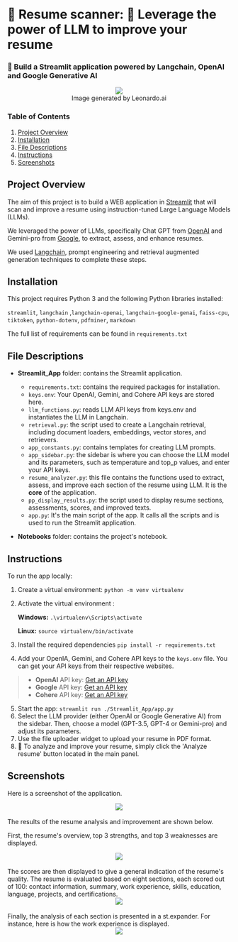 # 🔎 Resume scanner: 🚀 Leverage the power of LLM to improve your resume

### 🚀 Build a Streamlit application powered by Langchain, OpenAI and Google Generative AI

<div align="center">
  <img src="https://github.com/AlaGrine/CV_Improver_with_LLMs/blob/main/Streamlit_App/data/Images/Leonardo_AI.jpg" >
  <figcaption>Image generated by Leonardo.ai</figcaption>
</div>

### Table of Contents

1. [Project Overview](#overview)
2. [Installation](#installation)
3. [File Descriptions](#files)
4. [Instructions](#instructions)
5. [Screenshots](#screenshots)

## Project Overview <a name="overview"></a>

The aim of this project is to build a WEB application in [Streamlit](https://streamlit.io/) that will scan and improve a resume using instruction-tuned Large Language Models (LLMs).

We leveraged the power of LLMs, specifically Chat GPT from [OpenAI](https://platform.openai.com/overview) and Gemini-pro from [Google](https://ai.google.dev/?hl=en), to extract, assess, and enhance resumes.

We used [Langchain](https://python.langchain.com/docs/get_started/introduction), prompt engineering and retrieval augmented generation techniques to complete these steps.

## Installation <a name="installation"></a>

This project requires Python 3 and the following Python libraries installed:

`streamlit`, `langchain` ,`langchain-openai`, `langchain-google-genai`, `faiss-cpu`, `tiktoken`, `python-dotenv`, `pdfminer`, `markdown`

The full list of requirements can be found in `requirements.txt`

## File Descriptions <a name="files"></a>

- **Streamlit_App** folder: contains the Streamlit application.

  - `requirements.txt`: contains the required packages for installation.
  - `keys.env`: Your OpenAI, Gemini, and Cohere API keys are stored here.
  - `llm_functions.py`: reads LLM API keys from keys.env and instantiates the LLM in Langchain.
  - `retrieval.py`: the script used to create a Langchain retrieval, including document loaders, embeddings, vector stores, and retrievers.
  - `app_constants.py`: contains templates for creating LLM prompts.
  - `app_sidebar.py`: the sidebar is where you can choose the LLM model and its parameters, such as temperature and top_p values, and enter your API keys.
  - `resume_analyzer.py`: this file contains the functions used to extract, assess, and improve each section of the resume using LLM. It is the **core** of the application.
  - `pp_display_results.py`: the script used to display resume sections, assessments, scores, and improved texts.
  - `app.py`: It's the main script of the app. It calls all the scripts and is used to run the Streamlit application.

- **Notebooks** folder: contains the project's notebook.

## Instructions <a name="instructions"></a>

To run the app locally:

1. Create a virtual environment: `python -m venv virtualenv`
2. Activate the virtual environment :

   **Windows:** `.\virtualenv\Scripts\activate`

   **Linux:** `source virtualenv/bin/activate`

3. Install the required dependencies `pip install -r requirements.txt`
4. Add your OpenIA, Gemini, and Cohere API keys to the `keys.env` file. You can get your API keys from their respective websites.

> - **OpenAI** API key: [Get an API key](https://platform.openai.com/account/api-keys)
> - **Google** API key: [Get an API key](https://makersuite.google.com/app/apikey)
> - **Cohere** API key: [Get an API key](https://dashboard.cohere.com/api-keys)

5. Start the app: `streamlit run ./Streamlit_App/app.py`
6. Select the LLM provider (either OpenAI or Google Generative AI) from the sidebar. Then, choose a model (GPT-3.5, GPT-4 or Gemini-pro) and adjust its parameters.
7. Use the file uploader widget to upload your resume in PDF format.
8. 🚀 To analyze and improve your resume, simply click the 'Analyze resume' button located in the main panel.

## Screenshots <a name="screenshots"></a>

Here is a screenshot of the application.

<div align="center">
  <img src="https://github.com/AlaGrine/CV_Improver_with_LLMs/blob/main/Streamlit_App/data/Images/app.png" >
</div>
<br>
The results of the resume analysis and improvement are shown below.

First, the resume's overview, top 3 strengths, and top 3 weaknesses are displayed.

<div align="center">
  <img src="https://github.com/AlaGrine/CV_Improver_with_LLMs/blob/main/Streamlit_App/data/Images/top_3_strengths.png" >
</div>
<br>
The scores are then displayed to give a general indication of the resume's quality. 
The resume is evaluated based on eight sections, each scored out of 100: contact information, summary, work experience, skills, education, language, projects, and certifications.

<div align="center">
  <img src="https://github.com/AlaGrine/CV_Improver_with_LLMs/blob/main/Streamlit_App/data/Images/scores.png" >
</div>
<br>
Finally, the analysis of each section is presented in a st.expander. For instance, here is how the work experience is displayed.

<div align="center">
  <img src="https://github.com/AlaGrine/CV_Improver_with_LLMs/blob/main/Streamlit_App/data/Images/work_experience.png" >
</div>

